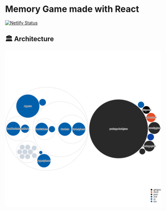 # Memory Game made with React

[![Netlify Status](https://api.netlify.com/api/v1/badges/d883ff3d-557c-4cc9-8e24-bc6abe6b64a6/deploy-status)](https://app.netlify.com/sites/mementogame/deploys)

## 🏛 Architecture

![Visualization of the codebase](./diagram.svg)
